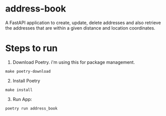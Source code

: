 # address-book

A FastAPI application to create, update, delete addresses and also retrieve the addresses that are within a given distance and location coordinates.


# Steps to run

1. Download Poetry. i'm using this for package management.

` make poetry-download `

2. Install Poetry

`make install`

3. Run App:

`poetry run address_book`
